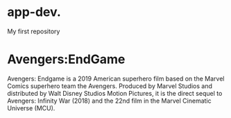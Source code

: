 # app-dev.
My first repository
# Avengers:EndGame
Avengers: Endgame is a 2019 American superhero film based on the Marvel Comics superhero team the Avengers. Produced by Marvel Studios and distributed by Walt Disney Studios Motion Pictures, it is the direct sequel to Avengers: Infinity War (2018) and the 22nd film in the Marvel Cinematic Universe (MCU).

